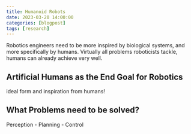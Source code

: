 ```yaml
---
title: Humanoid Robots
date: 2023-03-20 14:00:00
categories: [blogpost]
tags: [research]     
---
```


Robotics engineers need to be more inspired by biological systems, and more specifically by humans. Virtually all problems roboticists tackle, humans can already achieve very well.

## Artificial Humans as the End Goal for Robotics

ideal form and inspiration from humans!

## What Problems need to be solved?

Perception - Planning - Control